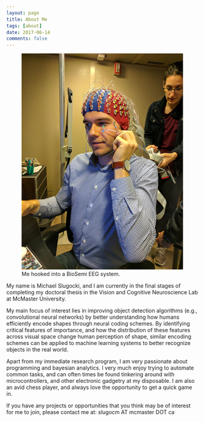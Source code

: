 ```yaml
---
layout: page
title: About Me
tags: [about]
date: 2017-06-14
comments: false
---
```

    
<figure>
    <a href="/assets/img/about_me.jpg"><img src="/assets/img/about_me.jpg"></a>
    <figcaption>Me hooked into a BioSemi EEG system.</figcaption>
</figure>

My name is Michael Slugocki, and I am currently in the final stages of completing my doctoral thesis in the Vision and Cognitive Neuroscience Lab at McMaster University.  

My main focus of interest lies in improving object detection algorithms (e.g., convolutional neural networks) by better understanding how humans efficiently encode shapes through neural coding schemes. By identifying critical features of importance, and how the distribution of these features across visual space change human perception of shape, similar encoding schemes can be applied to machine learning systems to better recognize objects in the real world.   

Apart from my immediate research program, I am very passionate about programming and bayesian analytics. I very much enjoy trying to automate common tasks, and can often times be found tinkering around with microcontrollers, and other electronic gadgetry at my disposable. I am also an avid chess player, and always love the opportunity to get a quick game in.  

 
If you have any projects or opportunities that you think may be of interest for me to join, please contact me at: slugocm AT mcmaster DOT ca
